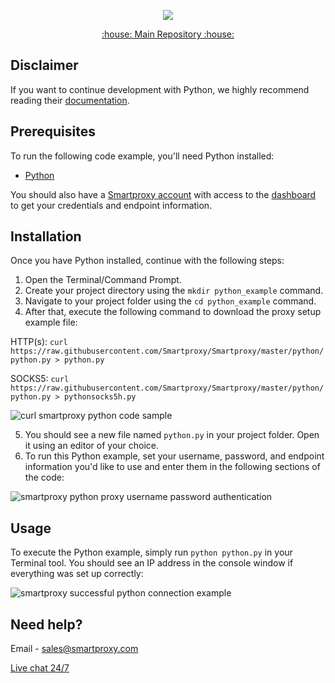 <p align="center">
    <a href="https://smartproxy.com/"><img src="https://snipboard.io/3IyORg.jpg"></a>
  </a>
</p>

<p align="center">
    <a href="https://github.com/Smartproxy/Smartproxy"> :house: Main Repository :house: </a>
</p>

## Disclaimer

If you want to continue development with Python, we highly recommend reading their [documentation](https://docs.python.org/3/).

## Prerequisites
To run the following code example, you'll need Python installed:
* [Python](https://www.python.org/downloads/)

You should also have a [Smartproxy account](https://dashboard.smartproxy.com/register) with access to the [dashboard](https://dashboard.smartproxy.com/residential-proxies/proxy-setup) to get your credentials and endpoint information.
## Installation

Once you have Python installed, continue with the following steps:
1. Open the Terminal/Command Prompt.
2. Create your project directory using the `mkdir python_example` command.
3. Navigate to your project folder using the `cd python_example` command.
4. After that, execute the following command to download the proxy setup example file:

HTTP(s):
`curl https://raw.githubusercontent.com/Smartproxy/Smartproxy/master/python/python.py > python.py`

SOCKS5:
`curl https://raw.githubusercontent.com/Smartproxy/Smartproxy/master/python/python.py > pythonsocks5h.py`

<img src="https://i.imgur.com/aWtcsBV.png" alt="curl smartproxy python code sample">

5. You should see a new file named `python.py` in your project folder. Open it using an editor of your choice.
6. To run this Python example, set your username, password, and endpoint information you'd like to use and enter them in the following sections of the code:
<img src="https://i.imgur.com/9VAwEZr.png" alt="smartproxy python proxy username password authentication">

## Usage

To execute the Python example, simply run `python python.py` in your Terminal tool.
You should see an IP address in the console window if everything was set up correctly:

<img src="https://i.imgur.com/S9ySUhh.png" alt="smartproxy successful python connection example">

## Need help?
Email - sales@smartproxy.com

<a href="https://direct.lc.chat/12092754/m">Live chat 24/7</a>
